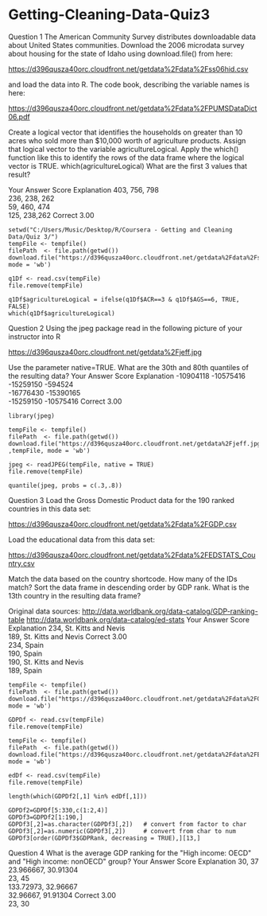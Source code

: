 Getting-Cleaning-Data-Quiz3
===========================
Question 1
The American Community Survey distributes downloadable data about United States communities. Download the 2006 microdata survey about housing for the state of Idaho using download.file() from here: 

https://d396qusza40orc.cloudfront.net/getdata%2Fdata%2Fss06hid.csv 

and load the data into R. The code book, describing the variable names is here: 

https://d396qusza40orc.cloudfront.net/getdata%2Fdata%2FPUMSDataDict06.pdf 

Create a logical vector that identifies the households on greater than 10 acres who sold more than $10,000 worth of agriculture products. Assign that logical vector to the variable agricultureLogical. Apply the which() function like this to identify the rows of the data frame where the logical vector is TRUE. which(agricultureLogical) What are the first 3 values that result?

Your Answer		Score	Explanation
403, 756, 798			
236, 238, 262			
59, 460, 474			
125, 238,262	Correct	3.00

```{r}
setwd("C:/Users/Music/Desktop/R/Coursera - Getting and Cleaning Data/Quiz 3/")
tempFile <- tempfile()
filePath  <- file.path(getwd())
download.file("https://d396qusza40orc.cloudfront.net/getdata%2Fdata%2Fss06hid.csv",tempFile, mode = 'wb') 

q1Df <- read.csv(tempFile)
file.remove(tempFile) 

q1Df$agricultureLogical = ifelse(q1Df$ACR==3 & q1Df$AGS==6, TRUE, FALSE)
which(q1Df$agricultureLogical)
```
Question 2
Using the jpeg package read in the following picture of your instructor into R 

https://d396qusza40orc.cloudfront.net/getdata%2Fjeff.jpg 

Use the parameter native=TRUE. What are the 30th and 80th quantiles of the resulting data?
Your Answer		Score	Explanation
-10904118 -10575416			
-15259150 -594524			
-16776430 -15390165			
-15259150 -10575416	Correct	3.00

```{r}
library(jpeg)

tempFile <- tempfile()
filePath  <- file.path(getwd())
download.file("https://d396qusza40orc.cloudfront.net/getdata%2Fjeff.jpg" ,tempFile, mode = 'wb') 

jpeg <- readJPEG(tempFile, native = TRUE)
file.remove(tempFile)

quantile(jpeg, probs = c(.3,.8))
```
Question 3
Load the Gross Domestic Product data for the 190 ranked countries in this data set: 

https://d396qusza40orc.cloudfront.net/getdata%2Fdata%2FGDP.csv 

Load the educational data from this data set: 

https://d396qusza40orc.cloudfront.net/getdata%2Fdata%2FEDSTATS_Country.csv 

Match the data based on the country shortcode. How many of the IDs match? Sort the data frame in descending order by GDP rank. What is the 13th country in the resulting data frame? 

Original data sources: 
http://data.worldbank.org/data-catalog/GDP-ranking-table 
http://data.worldbank.org/data-catalog/ed-stats
Your Answer		Score	Explanation
234, St. Kitts and Nevis			
189, St. Kitts and Nevis	Correct	3.00	
234, Spain			
190, Spain			
190, St. Kitts and Nevis			
189, Spain
```{r}
tempFile <- tempfile()
filePath  <- file.path(getwd())
download.file("https://d396qusza40orc.cloudfront.net/getdata%2Fdata%2FGDP.csv",tempFile, mode = 'wb') 

GDPDf <- read.csv(tempFile)
file.remove(tempFile) 

tempFile <- tempfile()
filePath  <- file.path(getwd())
download.file("https://d396qusza40orc.cloudfront.net/getdata%2Fdata%2FEDSTATS_Country.csv",tempFile, mode = 'wb') 

edDf <- read.csv(tempFile)
file.remove(tempFile) 

length(which(GDPDf2[,1] %in% edDf[,1]))

GDPDf2=GDPDf[5:330,c(1:2,4)]
GDPDf3=GDPDf2[1:190,]
GDPDf3[,2]=as.character(GDPDf3[,2])   # convert from factor to char
GDPDf3[,2]=as.numeric(GDPDf3[,2])     # convert from char to num
GDPDf3[order(GDPDf3$GDPRank, decreasing = TRUE),][13,]
```
Question 4
What is the average GDP ranking for the "High income: OECD" and "High income: nonOECD" group?
Your Answer		Score	Explanation
30, 37			
23.966667, 30.91304			
23, 45			
133.72973, 32.96667			
32.96667, 91.91304	Correct	3.00	
23, 30
```{r}
